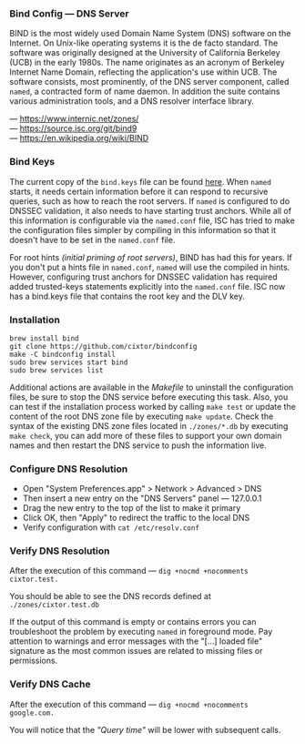 ### Bind Config — DNS Server

BIND is the most widely used Domain Name System (DNS) software on the Internet. On Unix-like operating systems it is the de facto standard. The software was originally designed at the University of California Berkeley (UCB) in the early 1980s. The name originates as an acronym of Berkeley Internet Name Domain, reflecting the application's use within UCB. The software consists, most prominently, of the DNS server component, called `named`, a contracted form of name daemon. In addition the suite contains various administration tools, and a DNS resolver interface library.

— https://www.internic.net/zones/  
— https://source.isc.org/git/bind9  
— https://en.wikipedia.org/wiki/BIND

### Bind Keys

The current copy of the `bind.keys` file can be found [here](https://www.isc.org/downloads/bind/bind-keys/). When `named` starts, it needs certain information before it can respond to recursive queries, such as how to reach the root servers. If `named` is configured to do DNSSEC validation, it also needs to have starting trust anchors. While all of this information is configurable via the `named.conf` file, ISC has tried to make the configuration files simpler by compiling in this information so that it doesn't have to be set in the `named.conf` file.

For root hints _(initial priming of root servers)_, BIND has had this for years. If you don't put a hints file in `named.conf`, `named` will use the compiled in hints. However, configuring trust anchors for DNSSEC validation has required added trusted-keys statements explicitly into the `named.conf` file. ISC now has a bind.keys file that contains the root key and the DLV key.

### Installation

```shell
brew install bind
git clone https://github.com/cixtor/bindconfig
make -C bindconfig install
sudo brew services start bind
sudo brew services list
```

Additional actions are available in the _Makefile_ to uninstall the configuration files, be sure to stop the DNS service before executing this task. Also, you can test if the installation process worked by calling `make test` or update the content of the root DNS zone file by executing `make update`. Check the syntax of the existing DNS zone files located in `./zones/*.db` by executing `make check`, you can add more of these files to support your own domain names and then restart the DNS service to push the information live.

### Configure DNS Resolution

- Open "System Preferences.app" > Network > Advanced > DNS
- Then insert a new entry on the "DNS Servers" panel — 127.0.0.1
- Drag the new entry to the top of the list to make it primary
- Click OK, then "Apply" to redirect the traffic to the local DNS
- Verify configuration with `cat /etc/resolv.conf`

### Verify DNS Resolution

After the execution of this command — `dig +nocmd +nocomments cixtor.test.`

You should be able to see the DNS records defined at `./zones/cixtor.test.db`

If the output of this command is empty or contains errors you can troubleshoot the problem by executing `named` in foreground mode. Pay attention to warnings and error messages with the "[...] loaded file" signature as the most common issues are related to missing files or permissions.

### Verify DNS Cache

After the execution of this command — `dig +nocmd +nocomments google.com.`

You will notice that the *"Query time"* will be lower with subsequent calls.
